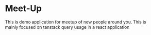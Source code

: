 # Meet-Up
This is demo application for meetup of new people around you. This is mainly focused on tanstack query usage in a react application
